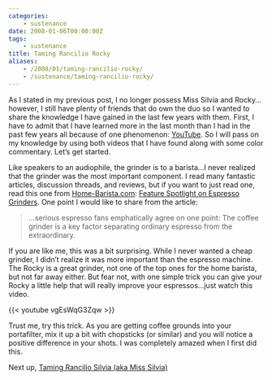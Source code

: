 ```yaml
---
categories:
    - sustenance
date: 2008-01-06T00:00:00Z
tags:
    - sustenance
title: Taming Rancilio Rocky
aliases: 
    - /2008/01/taming-rancilio-rocky/
    - /sustenance/taming-rancilio-rocky/
---
```


As I stated in my previous post, I no longer possess Miss Silvia and Rocky…however, I still have plenty of friends that do own the duo so I wanted to share the knowledge I have gained in the last few years with them. First, I have to admit that I have learned more in the last month than I had in the past few years all because of one phenomenon: [YouTube][youtube]. So I will pass on my knowledge by using both videos that I have found along with some color commentary. Let’s get started.

Like speakers to an audiophile, the grinder is to a barista…I never realized that the grinder was the most important component. I read many fantastic articles, discussion threads, and reviews, but if you want to just read one, read this one from [Home-Barista.com][homeBarista]: [Feature Spotlight on Espresso Grinders][grinders]. One point I would like to share from the article:

> …serious espresso fans emphatically agree on one point: The coffee grinder is a key factor separating ordinary espresso from the extraordinary.

If you are like me, this was a bit surprising. While I never wanted a cheap grinder, I didn’t realize it was more important than the espresso machine. The Rocky is a great grinder, not one of the top ones for the home barista, but not far away either. But fear not, with one simple trick you can give your Rocky a little help that will really improve your espressos…just watch this video.

{{< youtube vgEsWqG3Zqw >}}

Trust me, try this trick. As you are getting coffee grounds into your portafilter, mix it up a bit with chopsticks (or similar) and you will notice a positive difference in your shots. I was completely amazed when I first did this.

Next up, [Taming Rancilio Silvia (aka Miss Silvia)][missSilvia]

[youtube]: http://youtube.com "YouTube"
[homeBarista]: http://www.home-barista.com/ "Home-Barista"
[grinders]: http://www.home-barista.com/espresso-grinder-reviews.html "Feature Spotlight on Espresso Grinders"
[missSilvia]: /2008/01/taming-rancilio-silvia/ "Taming Rancilio Silvia - aka Miss Silvia"
